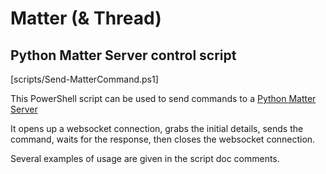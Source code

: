 Matter (& Thread)
=================


Python Matter Server control script
-----------------------------------

[scripts/Send-MatterCommand.ps1]

This PowerShell script can be used to send commands to a [Python Matter Server](https://github.com/home-assistant-libs/python-matter-server)

It opens up a websocket connection, grabs the initial details, sends the command, waits for the response, then closes the websocket connection.

Several examples of usage are given in the script doc comments.

